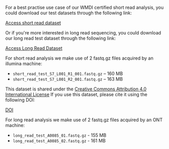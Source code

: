 For a best practise use case of our WMDI certified short read analysis, you could download our test datasets through the following link:

[Access short read dataset](https://zenodo.org/records/16909514)

Or if you're more interested in long read sequencing, you could download our long read test dataset through the following link:

[Access Long Read Dataset](https://dsm.zmeel.nl/sharing/EKOARnyPf)

For short read analysis we make use of 2 fastq.gz files acquired by an illumina machine:

- `short_read_test_S7_L001_R1_001.fastq.gz` – 160 MB
- `short_read_test_S7_L001_R2_001.fastq.gz` – 163 MB

This dataset is shared under the [Creative Commons Attribution 4.0 International License](https://creativecommons.org/licenses)
If you use this dataset, please cite it using the following DOI:

[DOI](https://doi.org/10.5281/zenodo.16909514)

For long read analysis we make use of 2 fastq.gz files acquired by an ONT machine:

- `long_read_test_A0085_01.fastq.gz` - 155 MB
- `long_read_test_A0085_02.fastq.gz` - 161 MB 

